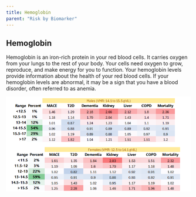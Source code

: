 ```yaml
---
title: Hemoglobin
parent: "Risk by Biomarker"
---
```



## Hemoglobin


Hemoglobin is an iron-rich protein in your red blood cells. It carries oxygen from your lungs to the rest of your body. Your cells need oxygen to grow, reproduce, and make energy for you to function. Your hemoglobin levels provide information about the health of your red blood cells. If your hemoglobin levels are abnormal, it may be a sign that you have a blood disorder, often referred to as anemia.


![Hemoglobinrr](/assets/images/rr_hemoglobin.png)




